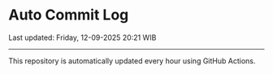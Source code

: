 # Auto Commit Log

Last updated: Friday, 12-09-2025 20:21 WIB

---

This repository is automatically updated every hour using GitHub Actions.
